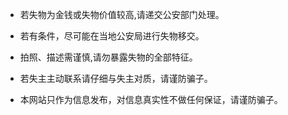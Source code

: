 - 若失物为金钱或失物价值较高,请递交公安部门处理。

- 若有条件，尽可能在当地公安局进行失物移交。

- 拍照、描述需谨慎,请勿暴露失物的全部特征。

- 若失主主动联系请仔细与失主对质，请谨防骗子。

- 本网站只作为信息发布，对信息真实性不做任何保证，请谨防骗子。
